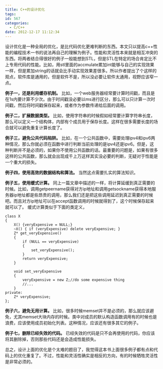 ```yaml
---
title: C++的设计优化
tags:
id: 567
categories:
  - C/C++
date: 2012-12-17 11:12:34
---
```


设计优化是一种全局的优化，是比代码优化更难判断的东西。本文只以提高c++性能的编程技术一书的说法再自己的理解为例子。性能和灵活性本来就是相互冲突的东西。将两者结合得很好的例子一般能想到STL，但是STL在特定的场合肯定比不上专用代码的性能。比如，用stl里面的accmulate累加int能够与自己的实现效果一样，但是累加string的话就会比手动实现效果差很多。所以作者提出了个这样的观点，软件库是通用的，但是软件不是，所以没必要让软件太通用，视野应该窄一点。

**例子一，还是利用缓存机制。**
比如，一个web服务器经常要计算时间戳，而且是在1s内要计算不少次。由于时间戳没必要以ms进行区分，那么可以只计算一次时间戳，然后将时间戳保存起来，或者作为参数传递给后面的调用。

**例子二，扩展数据类型。**
比如，使用字符串的时候假如经常要计算字符串长度，那么可以定义一个结构体，内部有个成员用于保存长度。这样在很多需要长度的场合就可以避免重复计算长度了。

**例子三，避免公共代码陷阱。**
比如，在一个公共函数中，需要处理ipv4和ipv6两种情况，那么你就必须在函数中进行判断当前处理的是ipv4还是ipv6。但是，这种判断并不是必须的，如果你不使用公共函数的话。最重要的问题是，如果有很多这样的公共函数，那么就会出现成千上万这样其实没必要的判断，无疑对于性能是一个重大的损失。

**例子四，使用高效的数据结构和算法。**
当然这点需要扎实的算法知识。

**例子五，使用缓式计算。**
同上一篇文章中描述的一样，将计算延缓到真正需要的时候。比如，调用getpeername获得对方ip地址和调用getsockname获得本地服务器ip地址都是些昂贵的调用，那么我们还是把这些调用延迟到真正需要的时候吧。而且对方ip地址可以在accept函数调用的时候就得到了，这个时候保存起来就可以了。
缓式计算类似于下面的类定义，
``` stylus
class X
{
    X() {veryExpensive = NULL;}
    ~X() { if (veryExpensive) delete veryExpensive; }
    Z* get_veryExpensive()
    {
        if (NULL == veryExpensive)
        {
            set_veryExpensive();
        }
        return veryExpensive;
    }

    void set_veryExpensive
    {
        veryExpensive = new Z;//do some expensive thing
        //...
    }
private:
    Z* veryExpensive;
};
```

**例子六，避免无用计算。**
比如，很多时候memset并不是必须的，那么就应该避免，尤其memset大块内存的时候。类中对成员的默认构造函数调用有的时候也是浪费，应该使用成员初始化列表。这种情况，应该还有很多其它的例子。

**例子七，删除已经失效的代码。**
已经失效的代码是只不会再使用的代码，你应该将其删除掉，否则那些代码还是会造成性能损失。

总之，设计上面的优化是个太难的题目了，我觉得这本书上面很多例子都有点和代码上的优化重复了。不过，性能和灵活性确实是相反的方向，有的时候牺牲灵活性是非常必须的。</pre>